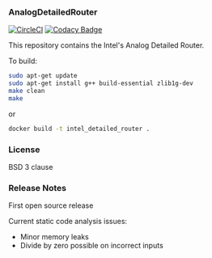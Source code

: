 ### AnalogDetailedRouter
[![CircleCI](https://circleci.com/gh/ALIGN-analoglayout/AnalogDetailedRouter.svg?style=svg)](https://circleci.com/gh/ALIGN-analoglayout/AnalogDetailedRouter)
[![Codacy Badge](https://api.codacy.com/project/badge/Grade/a134e059825f4e61875d9d105d3f2325)](https://www.codacy.com/app/ALIGN-analoglayout/AnalogDetailedRouter?utm_source=github.com&amp;utm_medium=referral&amp;utm_content=ALIGN-analoglayout/AnalogDetailedRouter&amp;utm_campaign=Badge_Grade)

This repository contains the Intel's Analog Detailed Router.

To build:
```bash
sudo apt-get update
sudo apt-get install g++ build-essential zlib1g-dev
make clean
make
```
or
```bash
docker build -t intel_detailed_router .
```

### License
BSD 3 clause

### Release Notes

First open source release

Current static code analysis issues:
* Minor memory leaks
* Divide by zero possible on incorrect inputs
